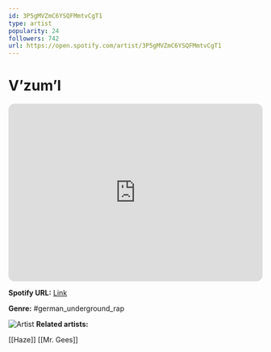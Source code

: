 ```yaml
---
id: 3P5gMVZmC6YSQFMmtvCgT1
type: artist
popularity: 24
followers: 742
url: https://open.spotify.com/artist/3P5gMVZmC6YSQFMmtvCgT1
---
```

# V’zum’I

<iframe style="border-radius:12px" src="https://open.spotify.com/embed/artist/3P5gMVZmC6YSQFMmtvCgT1" width="100%" height="352" frameBorder="0" allowfullscreen="" allow="autoplay; clipboard-write; encrypted-media; fullscreen; picture-in-picture" loading="lazy"></iframe>

**Spotify URL:** [Link](https://open.spotify.com/artist/3P5gMVZmC6YSQFMmtvCgT1)

**Genre:**  #german_underground_rap

![Artist](https://i.scdn.co/image/ab6761610000e5ebd2fc73b12223b6935295344e)
**Related artists:**

[[Haze]]
[[Mr. Gees]]
